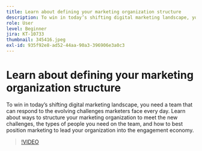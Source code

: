 ```yaml
---
title: Learn about defining your marketing organization structure
description: To win in today’s shifting digital marketing landscape, you need a team that can respond to the evolving challenges marketers face every day.
role: User
level: Beginner
jira: KT-10733
thumbnail: 345416.jpeg
exl-id: 935f92e8-ad52-44aa-90a3-396906e3a0c3
---
```

# Learn about defining your marketing organization structure

To win in today’s shifting digital marketing landscape, you need a team that can respond to the evolving challenges marketers face every day. Learn about ways to structure your marketing organization to meet the new challenges, the types of people you need on the team, and how to best position marketing to lead your organization into the engagement economy.

>[!VIDEO](https://video.tv.adobe.com/v/345416/?quality=12&learn=on)
